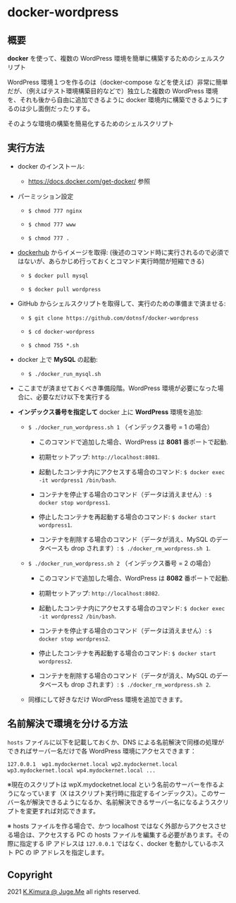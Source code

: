 # docker-wordpress

## 概要

**docker** を使って、複数の WordPress 環境を簡単に構築するためのシェルスクリプト

WordPress 環境１つを作るのは（docker-compose などを使えば）非常に簡単だが、（例えばテスト環境構築目的などで）独立した複数の WordPress 環境を、それも後から自由に追加できるように docker 環境内に構築できるようにするのは少し面倒だったりする。

そのような環境の構築を簡易化するためのシェルスクリプト


## 実行方法

- docker のインストール:

  - https://docs.docker.com/get-docker/ 参照

- パーミッション設定

  - `$ chmod 777 nginx`

  - `$ chmod 777 www`

  - `$ chmod 777 .`

- [dockerhub](https://hub.docker.com/) からイメージを取得: (後述のコマンド時に実行されるので必須ではないが、あらかじめ行っておくとコマンド実行時間が短縮できる)

  - `$ docker pull mysql`

  - `$ docker pull wordpress`

- GitHub からシェルスクリプトを取得して、実行のための準備まで済ませる:

  - `$ git clone https://github.com/dotnsf/docker-wordpress`

  - `$ cd docker-wordpress`

  - `$ chmod 755 *.sh`

- docker 上で **MySQL** の起動:

  - `$ ./docker_run_mysql.sh`

- ここまでが済ませておくべき準備段階。WordPress 環境が必要になった場合に、必要なだけ以下を実行する

- **インデックス番号を指定して** docker 上に **WordPress** 環境を追加:

  - `$ ./docker_run_wordpress.sh 1` （インデックス番号 = 1 の場合）

    - このコマンドで追加した場合、WordPress は **8081** 番ポートで起動.

    - 初期セットアップ: `http://localhost:8081`.

    - 起動したコンテナ内にアクセスする場合のコマンド: `$ docker exec -it wordpress1 /bin/bash`.

    - コンテナを停止する場合のコマンド（データは消えません）: `$ docker stop wordpress1`.

    - 停止したコンテナを再起動する場合のコマンド: `$ docker start wordpress1`.

    - コンテナを削除する場合のコマンド（データが消え、MySQL のデータベースも drop されます）: `$ ./docker_rm_wordpress.sh 1`.

  - `$ ./docker_run_wordpress.sh 2` （インデックス番号 = 2 の場合）

    - このコマンドで追加した場合、WordPress は **8082** 番ポートで起動.

    - 初期セットアップ: `http://localhost:8082`.

    - 起動したコンテナ内にアクセスする場合のコマンド: `$ docker exec -it wordpress2 /bin/bash`.

    - コンテナを停止する場合のコマンド（データは消えません）: `$ docker stop wordpress2`.

    - 停止したコンテナを再起動する場合のコマンド: `$ docker start wordpress2`.

    - コンテナを削除する場合のコマンド（データが消え、MySQL のデータベースも drop されます）: `$ ./docker_rm_wordpress.sh 2`.


  - 同様にして好きなだけ WordPress 環境を追加できます。


## 名前解決で環境を分ける方法

`hosts` ファイルに以下を記載しておくか、DNS による名前解決で同様の処理ができればサーバー名だけで各 WordPress 環境にアクセスできます：

```
127.0.0.1  wp1.mydockernet.local wp2.mydockernet.local wp3.mydockernet.local wp4.mydockernet.local ...
```

※現在のスクリプトは wpX.mydocketnet.local という名前のサーバーを作るようになっています（X はスクリプト実行時に指定するインデックス）。このサーバー名が解決できるようになるか、名前解決できるサーバー名になるようスクリプトを変更すれば対応できます。

※ hosts ファイルを作る場合で、かつ localhost ではなく外部からアクセスさせる場合は、アクセスする PC の hosts ファイルを編集する必要があります。その際に指定する IP アドレスは `127.0.0.1` ではなく、docker を動かしているホスト PC の IP アドレスを指定します。


## Copyright

2021 [K.Kimura @ Juge.Me](https://github.com/dotnsf) all rights reserved.
